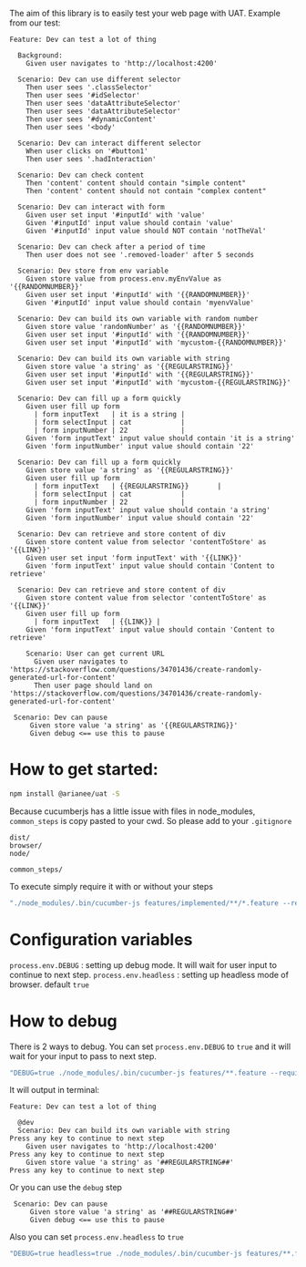 The aim of this library is to easily test your web page with UAT.
Example from our test:
``` 
Feature: Dev can test a lot of thing

  Background:
    Given user navigates to 'http://localhost:4200'

  Scenario: Dev can use different selector
    Then user sees '.classSelector'
    Then user sees '#idSelector'
    Then user sees 'dataAttributeSelector'
    Then user sees 'dataAttributeSelector'
    Then user sees '#dynamicContent'
    Then user sees '<body'

  Scenario: Dev can interact different selector
    When user clicks on '#button1'
    Then user sees '.hadInteraction'

  Scenario: Dev can check content
    Then 'content' content should contain "simple content"
    Then 'content' content should not contain "complex content"

  Scenario: Dev can interact with form
    Given user set input '#inputId' with 'value'
    Given '#inputId' input value should contain 'value'
    Given '#inputId' input value should NOT contain 'notTheVal'

  Scenario: Dev can check after a period of time
    Then user does not see '.removed-loader' after 5 seconds

  Scenario: Dev store from env variable
    Given store value from process.env.myEnvValue as '{{RANDOMNUMBER}}'
    Given user set input '#inputId' with '{{RANDOMNUMBER}}'
    Given '#inputId' input value should contain 'myenvValue'

  Scenario: Dev can build its own variable with random number
    Given store value 'randomNumber' as '{{RANDOMNUMBER}}'
    Given user set input '#inputId' with '{{RANDOMNUMBER}}'
    Given user set input '#inputId' with 'mycustom-{{RANDOMNUMBER}}'

  Scenario: Dev can build its own variable with string
    Given store value 'a string' as '{{REGULARSTRING}}'
    Given user set input '#inputId' with '{{REGULARSTRING}}'
    Given user set input '#inputId' with 'mycustom-{{REGULARSTRING}}'

  Scenario: Dev can fill up a form quickly
    Given user fill up form
      | form inputText   | it is a string |
      | form selectInput | cat            |
      | form inputNumber | 22             |
    Given 'form inputText' input value should contain 'it is a string'
    Given 'form inputNumber' input value should contain '22'

  Scenario: Dev can fill up a form quickly
    Given store value 'a string' as '{{REGULARSTRING}}'
    Given user fill up form
      | form inputText   | {{REGULARSTRING}}       |
      | form selectInput | cat            |
      | form inputNumber | 22             |
    Given 'form inputText' input value should contain 'a string'
    Given 'form inputNumber' input value should contain '22'

  Scenario: Dev can retrieve and store content of div
    Given store content value from selector 'contentToStore' as '{{LINK}}'
    Given user set input 'form inputText' with '{{LINK}}'
    Given 'form inputText' input value should contain 'Content to retrieve'

  Scenario: Dev can retrieve and store content of div
    Given store content value from selector 'contentToStore' as '{{LINK}}'
    Given user fill up form
      | form inputText   | {{LINK}} |
    Given 'form inputText' input value should contain 'Content to retrieve'

    Scenario: User can get current URL
      Given user navigates to 'https://stackoverflow.com/questions/34701436/create-randomly-generated-url-for-content'
      Then user page should land on 'https://stackoverflow.com/questions/34701436/create-randomly-generated-url-for-content'

 Scenario: Dev can pause
     Given store value 'a string' as '{{REGULARSTRING}}'
     Given debug <== use this to pause

```


# How to get started:

```bash
npm install @arianee/uat -S
```

Because cucumberjs has a little issue with files in node_modules, ``common_steps`` is copy pasted to your cwd.
So please add to your ``.gitignore``
```text
dist/
browser/
node/

common_steps/
```

To execute simply require it with or without your steps

```bash
"./node_modules/.bin/cucumber-js features/implemented/**/*.feature --require 'dist/steps/*.step.js' --require 'common_steps/*.step.js'",

```

# Configuration variables
```process.env.DEBUG``` : setting up debug mode. It will wait for user input to continue to next step.
```process.env.headless``` : setting up headless mode of browser. default ```true```

# How to debug

There is 2 ways to debug.
You can set ```process.env.DEBUG``` to ```true``` and it will wait for your input to pass to next step.

```bash
"DEBUG=true ./node_modules/.bin/cucumber-js features/**.feature --require-module ts-node/register --require 'src/steps/**/*.step.ts' -f node_modules/cucumber-pretty"
```
It will output in terminal:
```
Feature: Dev can test a lot of thing

  @dev
  Scenario: Dev can build its own variable with string
Press any key to continue to next step
    Given user navigates to 'http://localhost:4200'
Press any key to continue to next step
    Given store value 'a string' as '##REGULARSTRING##'
Press any key to continue to next step

```

Or you can use the ```debug``` step

```
 Scenario: Dev can pause
     Given store value 'a string' as '##REGULARSTRING##'
     Given debug <== use this to pause
```

Also you can set ```process.env.headless``` to ```true```

```bash
"DEBUG=true headless=true ./node_modules/.bin/cucumber-js features/**.feature --require-module ts-node/register --require 'src/steps/**/*.step.ts' -f node_modules/cucumber-pretty"
```
